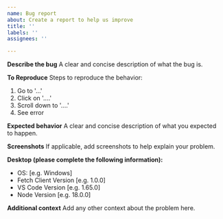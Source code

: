 ```yaml
---
name: Bug report
about: Create a report to help us improve
title: ''
labels: ''
assignees: ''

---
```


**Describe the bug**
A clear and concise description of what the bug is.

**To Reproduce**
Steps to reproduce the behavior:
1. Go to '...'
2. Click on '....'
3. Scroll down to '....'
4. See error

**Expected behavior**
A clear and concise description of what you expected to happen.

**Screenshots**
If applicable, add screenshots to help explain your problem.

**Desktop (please complete the following information):**
  - OS: [e.g. Windows]
  - Fetch Client Version [e.g. 1.0.0]
  - VS Code Version [e.g. 1.65.0]
  - Node Version [e.g. 18.0.0]

**Additional context**
Add any other context about the problem here.

